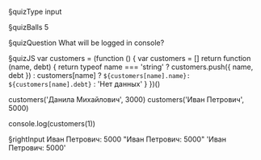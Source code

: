 §quizType
input

§quizBalls
5


§quizQuestion
What will be logged in console?



§quizJS
var customers = (function () {
  var customers = []
  return function (name, debt) {
    return typeof name === 'string'
      ? customers.push({ name, debt })
      : customers[name]
        ? `${customers[name].name}: ${customers[name].debt}`
        : 'Нет данных'
    }
})()

customers('Данила Михайлович', 3000)
customers('Иван Петрович', 5000)

console.log(customers(1))


§rightInput
Иван Петрович: 5000
"Иван Петрович: 5000"
'Иван Петрович: 5000'
